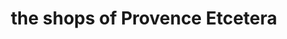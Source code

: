 ---
title: "the shops of Provence Etcetera"
url: /greenville/the-shops-of-provence-etcetera/
shop: Andenken
---